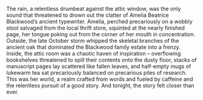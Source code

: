 The rain, a relentless drumbeat against the attic window, was the only sound that threatened to drown out the clatter of Amelia Beatrice Blackwood’s ancient typewriter. Amelia, perched precariously on a wobbly stool salvaged from the local thrift store, squinted at the nearly finished page, her tongue poking out from the corner of her mouth in concentration. Outside, the late October storm whipped the skeletal branches of the ancient oak that dominated the Blackwood family estate into a frenzy. Inside, the attic room was a chaotic haven of inspiration – overflowing bookshelves threatened to spill their contents onto the dusty floor, stacks of manuscript pages lay scattered like fallen leaves, and half-empty mugs of lukewarm tea sat precariously balanced on precarious piles of research. This was her world, a realm crafted from words and fueled by caffeine and the relentless pursuit of a good story. And tonight, the story felt closer than ever.
